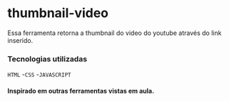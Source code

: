 # thumbnail-video

<p>Essa ferramenta retorna a thumbnail do video do youtube através do link inserido.</p>


### Tecnologias utilizadas

``HTML``
-``CSS``
-``JAVASCRIPT``


#### Inspirado em outras ferramentas vistas em aula.
